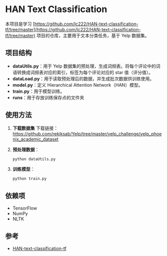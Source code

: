# HAN Text Classification

本项目是学习 [https://github.com/lc222/HAN-text-classification-tf/tree/master](https://github.com/lc222/HAN-text-classification-tf/tree/master) 项目的仓库，主要用于文本分类任务，基于 Yelp 数据集。

## 项目结构

- **dataUtils.py**：用于 Yelp 数据集的预处理，生成词频表。将每个评论中的词语转换成词频表对应的索引，标签为每个评论对应的 star 值（评分值）。
- **dataLoad.py**：用于读取预处理后的数据，并生成批次数据供训练使用。
- **model.py**：定义 Hierarchical Attention Network（HAN）模型。
- **train.py**：用于模型训练。
- **runs**：用于存放训练保存点的文件夹

## 使用方法

1. **下载数据集**
   下载链接：https://github.com/rekiksab/Yelp/tree/master/yelp_challenge/yelp_phoenix_academic_dataset

2. **预处理数据**：
    ```bash
    python dataUtils.py
    ```

3. **训练模型**：
    ```bash
    python train.py
    ```

## 依赖项

- TensorFlow
- NumPy
- NLTK

## 参考

- [HAN-text-classification-tf](https://github.com/lc222/HAN-text-classification-tf/tree/master)
